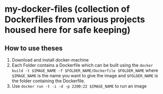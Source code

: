 my-docker-files (collection of Dockerfiles from various projects housed here for safe keeping)
==========

How to use theses
-----
1. Download and install docker-machine
2. Each Folder contains a Dockerfile which can be built using the `docker build -t $IMAGE_NAME -f $FOLDER_NAME/Dockerfile $FOLDER_NAME` where `$IMAGE_NAME` is the name you want to give the image and `$FOLDER_NAME` is the folder containing the Dockerfile.
3. Use `docker run -t -i -d -p 2200:22 $IMAGE_NAME` to run an image